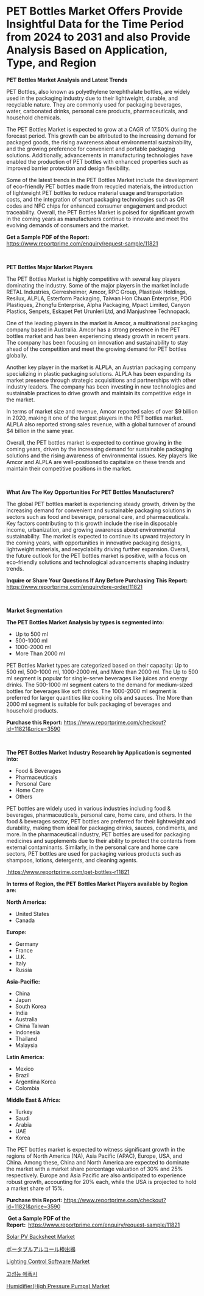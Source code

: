 <p><h1>PET Bottles Market Offers Provide Insightful Data for the Time Period from 2024 to 2031 and also Provide Analysis Based on Application, Type, and Region</h1></p><p><strong>PET Bottles Market Analysis and Latest Trends</strong></p>
<p><p>PET Bottles, also known as polyethylene terephthalate bottles, are widely used in the packaging industry due to their lightweight, durable, and recyclable nature. They are commonly used for packaging beverages, water, carbonated drinks, personal care products, pharmaceuticals, and household chemicals.</p><p>The PET Bottles Market is expected to grow at a CAGR of 17.50% during the forecast period. This growth can be attributed to the increasing demand for packaged goods, the rising awareness about environmental sustainability, and the growing preference for convenient and portable packaging solutions. Additionally, advancements in manufacturing technologies have enabled the production of PET bottles with enhanced properties such as improved barrier protection and design flexibility.</p><p>Some of the latest trends in the PET Bottles Market include the development of eco-friendly PET bottles made from recycled materials, the introduction of lightweight PET bottles to reduce material usage and transportation costs, and the integration of smart packaging technologies such as QR codes and NFC chips for enhanced consumer engagement and product traceability. Overall, the PET Bottles Market is poised for significant growth in the coming years as manufacturers continue to innovate and meet the evolving demands of consumers and the market.</p></p>
<p><strong>Get a Sample PDF of the Report:&nbsp;</strong> <a href="https://www.reportprime.com/enquiry/request-sample/11821">https://www.reportprime.com/enquiry/request-sample/11821</a></p>
<p>&nbsp;</p>
<p><strong>PET Bottles Major Market Players</strong></p>
<p><p>The PET Bottles Market is highly competitive with several key players dominating the industry. Some of the major players in the market include RETAL Industries, Gerresheimer, Amcor, RPC Group, Plastipak Holdings, Resilux, ALPLA, Esterform Packaging, Taiwan Hon Chuan Enterprise, PDG Plastiques, Zhongfu Enterprise, Alpha Packaging, Mpact Limited, Canyon Plastics, Senpets, Eskapet Pet Urunleri Ltd, and Manjushree Technopack.</p><p>One of the leading players in the market is Amcor, a multinational packaging company based in Australia. Amcor has a strong presence in the PET bottles market and has been experiencing steady growth in recent years. The company has been focusing on innovation and sustainability to stay ahead of the competition and meet the growing demand for PET bottles globally.</p><p>Another key player in the market is ALPLA, an Austrian packaging company specializing in plastic packaging solutions. ALPLA has been expanding its market presence through strategic acquisitions and partnerships with other industry leaders. The company has been investing in new technologies and sustainable practices to drive growth and maintain its competitive edge in the market.</p><p>In terms of market size and revenue, Amcor reported sales of over $9 billion in 2020, making it one of the largest players in the PET bottles market. ALPLA also reported strong sales revenue, with a global turnover of around $4 billion in the same year.</p><p>Overall, the PET bottles market is expected to continue growing in the coming years, driven by the increasing demand for sustainable packaging solutions and the rising awareness of environmental issues. Key players like Amcor and ALPLA are well-positioned to capitalize on these trends and maintain their competitive positions in the market.</p></p>
<p>&nbsp;</p>
<p><strong>What Are The Key Opportunities For PET Bottles Manufacturers?</strong></p>
<p><p>The global PET bottles market is experiencing steady growth, driven by the increasing demand for convenient and sustainable packaging solutions in sectors such as food and beverage, personal care, and pharmaceuticals. Key factors contributing to this growth include the rise in disposable income, urbanization, and growing awareness about environmental sustainability. The market is expected to continue its upward trajectory in the coming years, with opportunities in innovative packaging designs, lightweight materials, and recyclability driving further expansion. Overall, the future outlook for the PET bottles market is positive, with a focus on eco-friendly solutions and technological advancements shaping industry trends.</p></p>
<p><strong>Inquire or Share Your Questions If Any Before Purchasing This Report:</strong> <a href="https://www.reportprime.com/enquiry/pre-order/11821">https://www.reportprime.com/enquiry/pre-order/11821</a></p>
<p>&nbsp;</p>
<p><strong>Market Segmentation</strong></p>
<p><strong>The PET Bottles Market Analysis by types is segmented into:</strong></p>
<p><ul><li>Up to 500 ml</li><li>500-1000 ml</li><li>1000-2000 ml</li><li>More Than 2000 ml</li></ul></p>
<p><p>PET Bottles Market types are categorized based on their capacity: Up to 500 ml, 500-1000 ml, 1000-2000 ml, and More than 2000 ml. The Up to 500 ml segment is popular for single-serve beverages like juices and energy drinks. The 500-1000 ml segment caters to the demand for medium-sized bottles for beverages like soft drinks. The 1000-2000 ml segment is preferred for larger quantities like cooking oils and sauces. The More than 2000 ml segment is suitable for bulk packaging of beverages and household products.</p></p>
<p><strong>Purchase this Report:&nbsp;</strong><a href="https://www.reportprime.com/checkout?id=11821&price=3590">https://www.reportprime.com/checkout?id=11821&price=3590</a></p>
<p>&nbsp;</p>
<p><strong>The PET Bottles Market Industry Research by Application is segmented into:</strong></p>
<p><ul><li>Food & Beverages</li><li>Pharmaceuticals</li><li>Personal Care</li><li>Home Care</li><li>Others</li></ul></p>
<p><p>PET bottles are widely used in various industries including food & beverages, pharmaceuticals, personal care, home care, and others. In the food & beverages sector, PET bottles are preferred for their lightweight and durability, making them ideal for packaging drinks, sauces, condiments, and more. In the pharmaceutical industry, PET bottles are used for packaging medicines and supplements due to their ability to protect the contents from external contaminants. Similarly, in the personal care and home care sectors, PET bottles are used for packaging various products such as shampoos, lotions, detergents, and cleaning agents.</p></p>
<p><a href="https://www.reportprime.com/pet-bottles-r11821">&nbsp;https://www.reportprime.com/pet-bottles-r11821</a></p>
<p><strong>In terms of Region, the PET Bottles Market Players available by Region are:</strong></p>
<p>
    <p> <strong> North America: </strong>
        <ul>
            <li>United States</li>
            <li>Canada</li>
        </ul>
        </p> 
    <p> <strong> Europe: </strong>
        <ul>
            <li>Germany</li>
            <li>France</li>
            <li>U.K.</li>
            <li>Italy</li>
            <li>Russia</li>
        </ul>
        </p> 
    <p> <strong> Asia-Pacific: </strong>
        <ul>
            <li>China</li>
            <li>Japan</li>
            <li>South Korea</li>
            <li>India</li>
            <li>Australia</li>
            <li>China Taiwan</li>
            <li>Indonesia</li>
            <li>Thailand</li>
            <li>Malaysia</li>
        </ul>
        </p> 
    <p> <strong> Latin America: </strong>
        <ul>
            <li>Mexico</li>
            <li>Brazil</li>
            <li>Argentina Korea</li>
            <li>Colombia</li>
        </ul>
        </p> 
    <p> <strong> Middle East & Africa: </strong>
        <ul>
            <li>Turkey</li>
            <li>Saudi</li>
            <li>Arabia</li>
            <li>UAE</li>
            <li>Korea</li>
        </ul>
    </p>
    </p>
<p><p>The PET bottles market is expected to witness significant growth in the regions of North America (NA), Asia Pacific (APAC), Europe, USA, and China. Among these, China and North America are expected to dominate the market with a market share percentage valuation of 30% and 25% respectively. Europe and Asia Pacific are also anticipated to experience robust growth, accounting for 20% each, while the USA is projected to hold a market share of 15%.</p></p>
<p><strong>Purchase this Report: </strong><a href="https://www.reportprime.com/checkout?id=11821&price=3590">https://www.reportprime.com/checkout?id=11821&price=3590</a></p>
<p>&nbsp;<strong>Get a Sample PDF of the Report:&nbsp;&nbsp;</strong><a href="https://www.reportprime.com/enquiry/request-sample/11821">https://www.reportprime.com/enquiry/request-sample/11821</a></p>
<p><strong></strong></p>
<p><p><a href="https://medium.com/@abdulkoss1996/solar-pv-backsheet-market-research-report-market-forecast-and-growth-prospects-with-a-steady-cagr-12a60203923d">Solar PV Backsheet Market</a></p><p><a href="https://medium.com/@violawzepeda0462024/%E3%83%9D%E3%83%BC%E3%82%BF%E3%83%96%E3%83%AB%E3%82%A2%E3%83%AB%E3%82%B3%E3%83%BC%E3%83%AB%E6%A4%9C%E5%87%BA%E5%99%A8%E5%B8%82%E5%A0%B4%E8%AA%BF%E6%9F%BB%E3%83%AC%E3%83%9D%E3%83%BC%E3%83%88%E3%81%AB%E3%81%AF-2024%E5%B9%B4%E3%81%8B%E3%82%892031%E5%B9%B4%E3%81%BE%E3%81%A7%E3%81%AE%E4%BA%88%E6%B8%AC%E3%81%A7%E6%88%90%E9%95%B7%E7%8E%87%E3%81%8C8-1-%E3%81%AE%E5%B8%82%E5%A0%B4%E8%A6%8F%E6%A8%A1-%E3%82%B7%E3%82%A7%E3%82%A2-%E5%88%86%E6%9E%90%E3%81%8C%E5%90%AB%E3%81%BE%E3%82%8C%E3%81%A6%E3%81%84%E3%81%BE%E3%81%99-8ea5586aa8ef">ポータブルアルコール検出器</a></p><p><a href="https://issuu.com/reportprime-2/docs/lighting-control-software-market-size-2030.pptx">Lighting Control Software Market</a></p><p><a href="https://medium.com/@piperhickle1/%EA%B8%80%EB%A1%9C%EB%B2%8C-%EA%B3%A0%EC%84%B1%EB%8A%A5-%EC%97%90%ED%8F%AD%EC%8B%9C-%EC%8B%9C%EC%9E%A5-%EA%B7%9C%EB%AA%A8-%EB%B0%8F-%EC%A0%90%EC%9C%A0%EC%9C%A8-%EB%B6%84%EC%84%9D-%EC%A0%9C%ED%92%88-%EC%9C%A0%ED%98%95%EB%B3%84-%EC%A0%81%EC%9A%A9-%EB%B6%84%EC%95%BC%EB%B3%84-%EC%A7%80%EC%97%AD%EB%B3%84-%EC%98%88%EC%B8%A1-2024%EB%85%84-2031%EB%85%84-2ddfc6bdddab">고성능 에폭시</a></p><p><a href="https://medium.com/@abdulkoss1996/global-humidifier-high-pressure-pumps-market-analysis-trends-forecasts-and-growth-opportunities-dc57beef2a50">Humidifier(High Pressure Pumps) Market</a></p></p>
